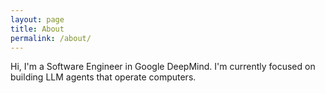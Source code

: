```yaml
---
layout: page
title: About
permalink: /about/
---
```


Hi, I'm a Software Engineer in Google DeepMind. I'm currently focused on building LLM agents that operate computers.
